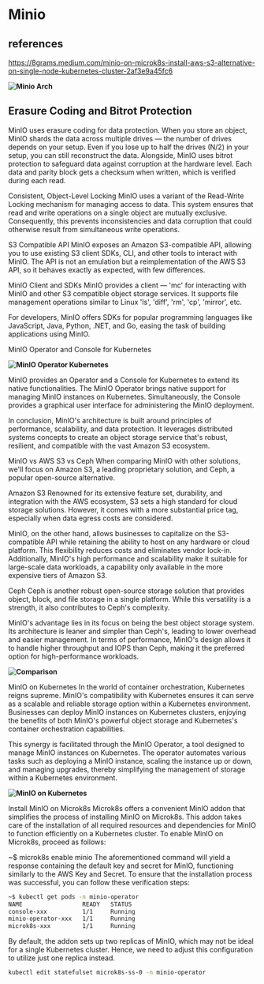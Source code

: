 # Minio

## references

<https://8grams.medium.com/minio-on-microk8s-install-aws-s3-alternative-on-single-node-kubernetes-cluster-2af3e9a45fc6>

**![Minio Arch](https://miro.medium.com/v2/resize:fit:720/format:webp/1*cFUCLR4rjfqTd_bK1lSw4Q.png)**

## Erasure Coding and Bitrot Protection

MinIO uses erasure coding for data protection. When you store an object, MinIO shards the data across multiple drives — the number of drives depends on your setup. Even if you lose up to half the drives (N/2) in your setup, you can still reconstruct the data.
Alongside, MinIO uses bitrot protection to safeguard data against corruption at the hardware level. Each data and parity block gets a checksum when written, which is verified during each read.

Consistent, Object-Level Locking
MinIO uses a variant of the Read-Write Locking mechanism for managing access to data. This system ensures that read and write operations on a single object are mutually exclusive. Consequently, this prevents inconsistencies and data corruption that could otherwise result from simultaneous write operations.

S3 Compatible API
MinIO exposes an Amazon S3-compatible API, allowing you to use existing S3 client SDKs, CLI, and other tools to interact with MinIO. The API is not an emulation but a reimplementation of the AWS S3 API, so it behaves exactly as expected, with few differences.

MinIO Client and SDKs
MinIO provides a client — 'mc' for interacting with MinIO and other S3 compatible object storage services. It supports file management operations similar to Linux 'ls', 'diff', 'rm', 'cp', 'mirror', etc.

For developers, MinIO offers SDKs for popular programming languages like JavaScript, Java, Python, .NET, and Go, easing the task of building applications using MinIO.

MinIO Operator and Console for Kubernetes

**![MinIO Operator Kubernetes](https://miro.medium.com/v2/resize:fit:640/format:webp/1*0OXUU4OrMH4OJZojIkyPpw.png)**

MinIO provides an Operator and a Console for Kubernetes to extend its native functionalities. The MinIO Operator brings native support for managing MinIO instances on Kubernetes. Simultaneously, the Console provides a graphical user interface for administering the MinIO deployment.

In conclusion, MinIO's architecture is built around principles of performance, scalability, and data protection. It leverages distributed systems concepts to create an object storage service that's robust, resilient, and compatible with the vast Amazon S3 ecosystem.

MinIO vs AWS S3 vs Ceph
When comparing MinIO with other solutions, we'll focus on Amazon S3, a leading proprietary solution, and Ceph, a popular open-source alternative.

Amazon S3
Renowned for its extensive feature set, durability, and integration with the AWS ecosystem, S3 sets a high standard for cloud storage solutions. However, it comes with a more substantial price tag, especially when data egress costs are considered.

MinIO, on the other hand, allows businesses to capitalize on the S3-compatible API while retaining the ability to host on any hardware or cloud platform. This flexibility reduces costs and eliminates vendor lock-in. Additionally, MinIO's high performance and scalability make it suitable for large-scale data workloads, a capability only available in the more expensive tiers of Amazon S3.

Ceph
Ceph is another robust open-source storage solution that provides object, block, and file storage in a single platform. While this versatility is a strength, it also contributes to Ceph's complexity.

MinIO's advantage lies in its focus on being the best object storage system. Its architecture is leaner and simpler than Ceph's, leading to lower overhead and easier management. In terms of performance, MinIO's design allows it to handle higher throughput and IOPS than Ceph, making it the preferred option for high-performance workloads.

**![Comparison](https://miro.medium.com/v2/resize:fit:720/format:webp/1*qSfJwiw0LCTqvBKve35iZA.png)**

MinIO on Kubernetes
In the world of container orchestration, Kubernetes reigns supreme. MinIO's compatibility with Kubernetes ensures it can serve as a scalable and reliable storage option within a Kubernetes environment. Businesses can deploy MinIO instances on Kubernetes clusters, enjoying the benefits of both MinIO's powerful object storage and Kubernetes's container orchestration capabilities.

This synergy is facilitated through the MinIO Operator, a tool designed to manage MinIO instances on Kubernetes. The operator automates various tasks such as deploying a MinIO instance, scaling the instance up or down, and managing upgrades, thereby simplifying the management of storage within a Kubernetes environment.

**![MinIO on Kubernetes](https://miro.medium.com/v2/resize:fit:4800/format:webp/1*yDEy_2E5STYyYDX6P6z8ng.png)**

Install MinIO on Microk8s
Microk8s offers a convenient MinIO addon that simplifies the process of installing MinIO on Microk8s. This addon takes care of the installation of all required resources and dependencies for MinIO to function efficiently on a Kubernetes cluster. To enable MinIO on Microk8s, proceed as follows:

~$ microk8s enable minio
The aforementioned command will yield a response containing the default key and secret for MinIO, functioning similarly to the AWS Key and Secret. To ensure that the installation process was successful, you can follow these verification steps:

```bash
~$ kubectl get pods -n minio-operator
NAME                 READY   STATUS
console-xxx          1/1     Running
minio-operator-xxx   1/1     Running
microk8s-xxx         1/1     Running
```

By default, the addon sets up two replicas of MinIO, which may not be ideal for a single Kubernetes cluster. Hence, we need to adjust this configuration to utilize just one replica instead.

```bash
kubectl edit statefulset microk8s-ss-0 -n minio-operator
```
